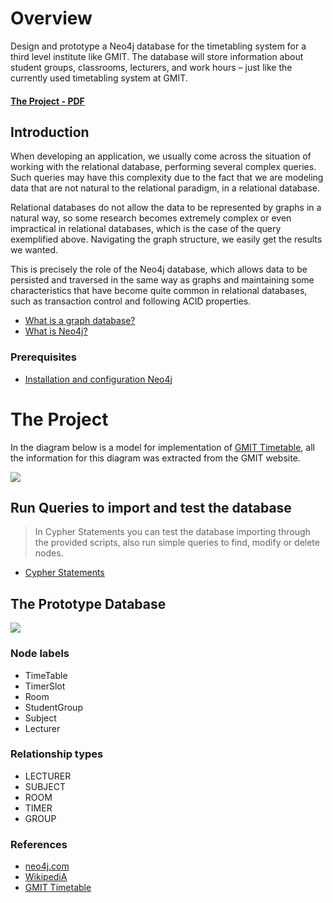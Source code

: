 # Overview

Design and prototype a Neo4j database for the timetabling system for a third level institute like GMIT. The database
will store information about student groups, classrooms, lecturers, and work hours – just like the currently used timetabling system at GMIT.

#### [The Project - PDF](https://github.com/alexpt2000gmit/3Year_Project_GRAPH_THEORY_Neo4j/blob/master/project.pdf)

## Introduction

When developing an application, we usually come across the situation of working with the relational database, performing several complex queries. Such queries may have this complexity due to the fact that we are modeling data that are not natural to the relational paradigm, in a relational database.

Relational databases do not allow the data to be represented by graphs in a natural way, so some research becomes extremely complex or even impractical in relational databases, which is the case of the query exemplified above. Navigating the graph structure, we easily get the results we wanted.

This is precisely the role of the Neo4j database, which allows data to be persisted and traversed in the same way as graphs and maintaining some characteristics that have become quite common in relational databases, such as transaction control and following ACID properties.

* [What is a graph database?](GraphDatabase)
* [What is Neo4j?](Neo4j)

### Prerequisites
* [Installation and configuration Neo4j](InstallationConfigurationNeo4j)


# The Project

In the diagram below is a model for implementation of [GMIT Timetable](http://timetable.gmit.ie/), all the information for this diagram was extracted from the GMIT website.

![](https://github.com/alexpt2000gmit/3Year_Project_GRAPH_THEORY_Neo4j/blob/master/img/TimeTable.png)

## Run Queries to import and test the database
> In Cypher Statements you can test the database importing through the provided scripts, also run simple queries to find, modify or delete nodes.

* [Cypher Statements](CypherStatements)

## The Prototype Database
![](https://github.com/alexpt2000gmit/3Year_Project_GRAPH_THEORY_Neo4j/blob/master/img/DesignProject.png)

### Node labels
* TimeTable
* TimerSlot
* Room
* StudentGroup
* Subject
* Lecturer

### Relationship types
* LECTURER
* SUBJECT
* ROOM
* TIMER
* GROUP

### References
* [neo4j.com](https://neo4j.com/)
* [WikipediA](https://en.wikipedia.org/wiki/Cypher_Query_Language)
* [GMIT Timetable](http://timetable.gmit.ie/)